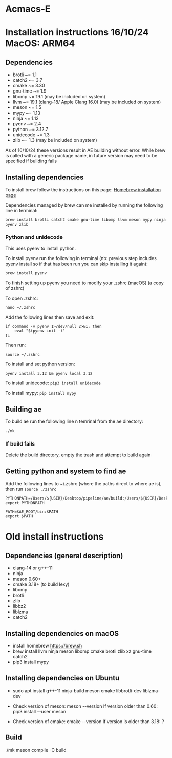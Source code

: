# Acmacs-E

# Installation instructions 16/10/24 MacOS: ARM64

## Dependencies
- brotli ~= 1.1
- catch2 ~= 3.7
- cmake ~= 3.30
- gnu-time ~= 1.9
- libomp ~= 19.1 (may be included on system)
- llvm ~= 19.1 (clang-18/ Apple Clang 16.0) (may be included on system)
- meson ~= 1.5
- mypy ~= 1.13
- ninja ~= 1.12
- pyenv ~= 2.4
- python ~= 3.12.7
- unidecode ~= 1.3
- zlib ~= 1.3 (may be included on system)


As of 16/10/24 these versions result in AE building without error. While brew is called with a generic package name, in future version may need to be specified if building fails

## Installing dependencies

To install brew follow the instructions on this page: [Homebrew installation page](https://brew.sh)

Dependencies managed by brew can me installed by running the following line in terminal:
```
brew install brotli catch2 cmake gnu-time libomp llvm meson mypy ninja pyenv zlib
```

### Python and unidecode

This uses pyenv to install python.

To install pyenv run the following in terminal (nb: previous step includes pyenv install so if that has been run you can skip installing it again):
```
brew install pyenv
```
To finish setting up pyenv you need to modify your .zshrc (macOS) (a copy of zshrc)

To open .zshrc:
```
nano ~/.zshrc
```
Add the following lines then save and exit:
```
if command -v pyenv 1>/dev/null 2>&1; then
    eval "$(pyenv init -)"
fi
```
Then run:
```
source ~/.zshrc
```

To install and set python version:
```
pyenv install 3.12 && pyenv local 3.12
```

To install unidecode:
```pip3 install unidecode```

To install mypy:
```pip install mypy```

## Building ae

To build ae run the following line n temrinal from the ae directory:
```
./mk
```

### If build fails
Delete the build directory, empty the trash and attempt to build again

## Getting python and system to find ae
Add the following lines to ~/.zshrc (where the paths direct to where ae is), then run ```source ./zshrc```
```
PYTHONPATH=/Users/${USER}/Desktop/pipeline/ae/build:/Users/${USER}/Desktop/pipeline/ae/py:$PYTHONPATH
export PYTHONPATH

PATH=$AE_ROOT/bin:$PATH
export $PATH
```


# Old install instructions


## Dependencies (general description)

- clang-14 or g++-11
- ninja
- meson 0.60+
- cmake 3.18+ (to build lexy)
- libomp
- brotli
- zlib
- libbz2
- liblzma
- catch2

## Installing dependencies on macOS

- install homebrew https://brew.sh
- brew install llvm ninja meson libomp cmake brotli zlib xz gnu-time catch2
- pip3 install mypy

## Installing dependencies on Ubuntu

- sudo apt install g++-11 ninja-build meson cmake libbrotli-dev liblzma-dev

- Check version of meson: meson --version
  If version older than 0.60: pip3 install --user meson

- Check version of cmake: cmake --version
  If version is older than 3.18: ?

## Build

./mk
meson compile -C build
